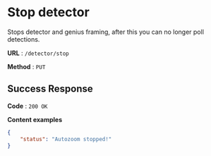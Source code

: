 # Stop detector

Stops detector and genius framing, after this you can no longer poll detections.

**URL** : `/detector/stop`

**Method** : `PUT`

## Success Response

**Code** : `200 OK`

**Content examples**

```json
{
    "status": "Autozoom stopped!"
}
```
